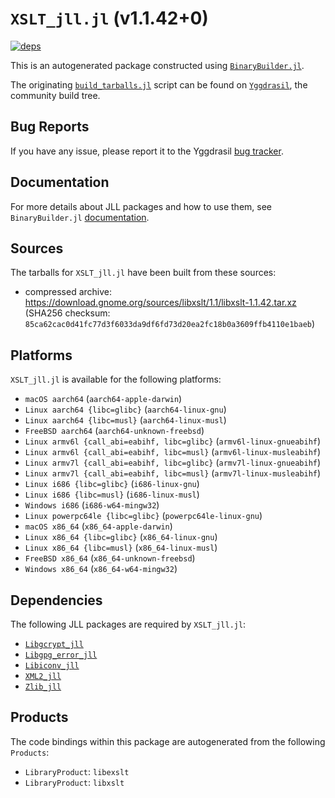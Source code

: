 # `XSLT_jll.jl` (v1.1.42+0)

[![deps](https://juliahub.com/docs/XSLT_jll/deps.svg)](https://juliahub.com/ui/Packages/General/XSLT_jll/)

This is an autogenerated package constructed using [`BinaryBuilder.jl`](https://github.com/JuliaPackaging/BinaryBuilder.jl).

The originating [`build_tarballs.jl`](https://github.com/JuliaPackaging/Yggdrasil/blob/cedfc418bd284db15d833777b4d6ab0e872e1bce/X/XSLT/build_tarballs.jl) script can be found on [`Yggdrasil`](https://github.com/JuliaPackaging/Yggdrasil/), the community build tree.

## Bug Reports

If you have any issue, please report it to the Yggdrasil [bug tracker](https://github.com/JuliaPackaging/Yggdrasil/issues).

## Documentation

For more details about JLL packages and how to use them, see `BinaryBuilder.jl` [documentation](https://docs.binarybuilder.org/stable/jll/).

## Sources

The tarballs for `XSLT_jll.jl` have been built from these sources:

* compressed archive: https://download.gnome.org/sources/libxslt/1.1/libxslt-1.1.42.tar.xz (SHA256 checksum: `85ca62cac0d41fc77d3f6033da9df6fd73d20ea2fc18b0a3609ffb4110e1baeb`)

## Platforms

`XSLT_jll.jl` is available for the following platforms:

* `macOS aarch64` (`aarch64-apple-darwin`)
* `Linux aarch64 {libc=glibc}` (`aarch64-linux-gnu`)
* `Linux aarch64 {libc=musl}` (`aarch64-linux-musl`)
* `FreeBSD aarch64` (`aarch64-unknown-freebsd`)
* `Linux armv6l {call_abi=eabihf, libc=glibc}` (`armv6l-linux-gnueabihf`)
* `Linux armv6l {call_abi=eabihf, libc=musl}` (`armv6l-linux-musleabihf`)
* `Linux armv7l {call_abi=eabihf, libc=glibc}` (`armv7l-linux-gnueabihf`)
* `Linux armv7l {call_abi=eabihf, libc=musl}` (`armv7l-linux-musleabihf`)
* `Linux i686 {libc=glibc}` (`i686-linux-gnu`)
* `Linux i686 {libc=musl}` (`i686-linux-musl`)
* `Windows i686` (`i686-w64-mingw32`)
* `Linux powerpc64le {libc=glibc}` (`powerpc64le-linux-gnu`)
* `macOS x86_64` (`x86_64-apple-darwin`)
* `Linux x86_64 {libc=glibc}` (`x86_64-linux-gnu`)
* `Linux x86_64 {libc=musl}` (`x86_64-linux-musl`)
* `FreeBSD x86_64` (`x86_64-unknown-freebsd`)
* `Windows x86_64` (`x86_64-w64-mingw32`)

## Dependencies

The following JLL packages are required by `XSLT_jll.jl`:

* [`Libgcrypt_jll`](https://github.com/JuliaBinaryWrappers/Libgcrypt_jll.jl)
* [`Libgpg_error_jll`](https://github.com/JuliaBinaryWrappers/Libgpg_error_jll.jl)
* [`Libiconv_jll`](https://github.com/JuliaBinaryWrappers/Libiconv_jll.jl)
* [`XML2_jll`](https://github.com/JuliaBinaryWrappers/XML2_jll.jl)
* [`Zlib_jll`](https://github.com/JuliaBinaryWrappers/Zlib_jll.jl)

## Products

The code bindings within this package are autogenerated from the following `Products`:

* `LibraryProduct`: `libexslt`
* `LibraryProduct`: `libxslt`
